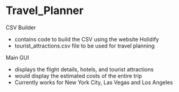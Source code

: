 # Travel_Planner


CSV Builder 
- contains code to build the CSV using the website Holidify  
- tourist_attractions.csv file to be used for travel planning


Main GUI 
- displays the flight details, hotels, and tourist attractions 
- would display the estimated costs of the entire trip 
- Currently works for New York City, Las Vegas and Los Angeles
